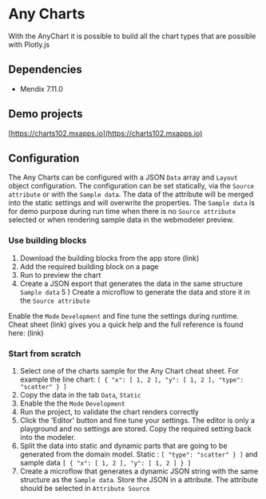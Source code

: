 # Any Charts
With the AnyChart it is possible to build all the chart types that are possible with Plotly.js

## Dependencies
* Mendix 7.11.0

## Demo projects
[https://charts102.mxapps.io](https://charts102.mxapps.io)

## Configuration
The Any Charts can be configured with a JSON `Data` array and `Layout` object configuration. The configuration can be set statically, via the `Source attribute` or with the `Sample data`. The data of the attribute will be merged into the static settings and will overwrite the properties. The `Sample data` is for demo purpose during run time when there is no `Source attribute` selected or when rendering sample data in the webmodeler preview.

### Use building blocks
 1) Download the building blocks from the app store (link)
 2) Add the required building block on a page
 3) Run to preview the chart
 4) Create a JSON export that generates the data in the same structure `Sample data`
 5 ) Create a microflow to generate the data and store it in the `Source attribute`

Enable the `Mode` `Development` and fine tune the settings during runtime. Cheat sheet (link) gives you a quick help and the full reference is found here: (link)

### Start from scratch
 1) Select one of the charts sample for the Any Chart cheat sheet. For example the line chart: `[ { "x": [ 1, 2 ], "y": [ 1, 2 ], "type": "scatter" } ]`
 2) Copy the data in the tab `Data`, `Static`
 3) Enable the the `Mode` `Development` 
 4) Run the project, to validate the chart renders correctly
 5) Click the 'Editor' button and fine tune your settings. The editor is only a playground and no settings are stored. Copy the required setting back into the modeler.
 6) Split the data into static and dynamic parts that are going to be generated from the domain model. Static : `[ "type": "scatter" } ]` and sample data `[ { "x": [ 1, 2 ], "y": [ 1, 2 ] } ]`
 7) Create a microflow that generates a dynamic JSON string with the same structure as the `Sample data`. Store the JSON in a attribute. The attribute should be selected in `Attribute Source`
